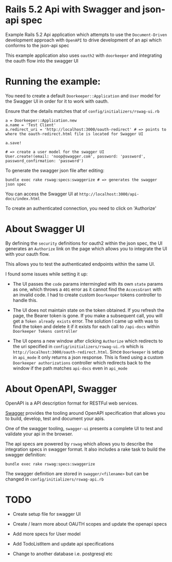 # Rails 5.2 Api with Swagger and json-api spec

Example Rails 5.2 Api application which attempts to use the `Document-Driven` development approach with `OpenAPI` to drive development of an api which
conforms to the json-api spec

This example application also uses `oauth2` with `doorkeeper` and integrating the oauth flow into the swagger UI

# Running the example:

You need to create a default `Doorkeeper::Application` and `User` model for the
Swagger UI in order for it to work with oauth.

Ensure that the details matches that of `config/initializers/rswag-ui.rb`

```
a = Doorkeeper::Application.new
a.name = 'Test Client'
a.redirect_uri = 'http://localhost:3000/oauth-redirect' # => points to where the oauth-redirect.html file is located for Swagger UI

a.save!

# => create a user model for the swagger UI
User.create!(email: 'noop@swagger.com', password: 'password', password_confirmation: 'password')

```

To generate the swagger json file after editing:
```
bundle exec rake rswag:specs:swaggerize # => generates the swagger json spec
```

You can access the Swagger UI at `http://localhost:3000/api-docs/index.html`

To create an authenticated connection, you need to click on 'Authorize'


# About Swagger UI

By defining the `security` definitions for oauth2 within the json spec, the UI
generates an `Authorize` link on the page which allows you to integrate the UI
with your oauth flow.

This allows you to test the authenticated endpoints within the same UI.

I found some issues while setting it up:

* The UI passes the `code` params intermingled with its own `state` params as one, which throws a `401` error as it cannot find the `AccessGrant` with an invalid code. I had to create custom `Doorkeeper` tokens controller to handle this.

* The UI does not maintain state on the token obtained. If you refresh the page, the Bearer token is gone. If you make a subsequent call, you will get a `Token already exists` error. The solution I came up with was to find the token and
delete it if it exists for each call to `/api-docs` within `Doorkeeper Tokens controller`

* The UI opens a new window after clicking `Authorize` which redirects to the uri
specified in `config/initializers/rswag-ui.rb` which is `http://localhost:3000/oauth-redirect.html`. Since `Doorkeeper` is setup in `api_mode` it only returns
a json response. This is fixed using a custom `Doorkeeper authorizations` controller which redirects back to the window if the path matches `api-docs` even in `api_mode`


# About OpenAPI, Swagger

OpenAPI  is a API description format for RESTFul web services.

[Swagger] provides the tooling around OpenAPI specification that allows you to build, develop, test and document your apis.

One of the swagger tooling, ```swagger-ui``` presents a complete UI to test and validate your api in the browser.

The api specs are powered by ```rswag``` which allows you to describe the integration specs in swagger format. It also includes a rake task to build
the swagger definition:

```
bundle exec rake rswag:specs:swaggerize
```

The swagger definition are stored in ```swagger/<filename>``` but can be changed
in ```config/initializers/rswag-api.rb```


[Swagger]: https://swagger.io/docs/specification/about/


# TODO

* Create setup file for swagger UI

* Create / learn more about OAUTH scopes and update the openapi specs

* Add more specs for User model

* Add TodoListItem and update api specifications

* Change to another database i.e. postgresql etc
